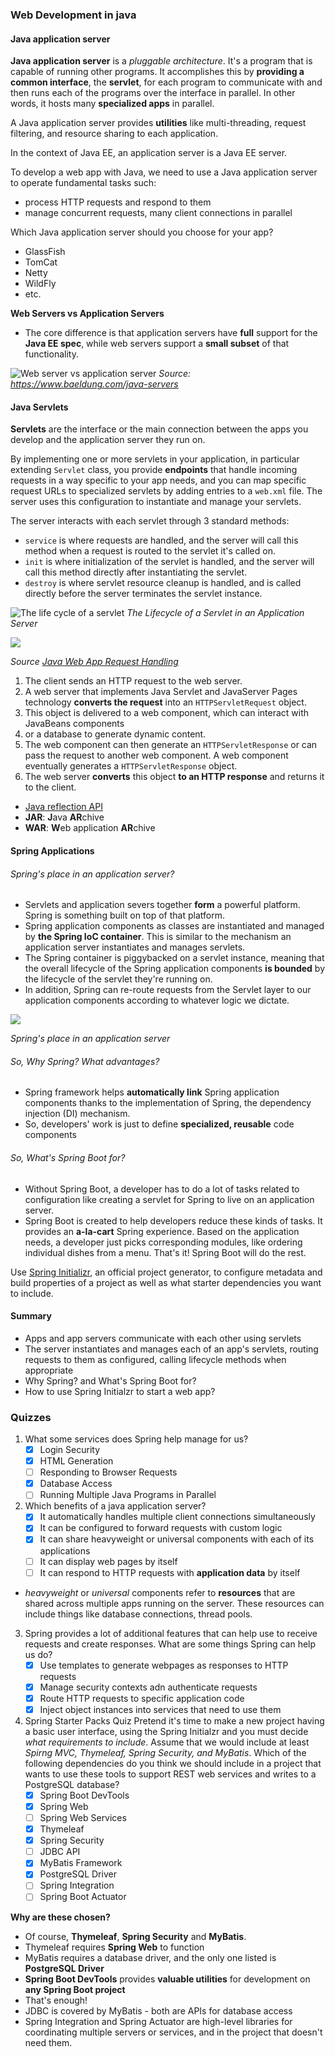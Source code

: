 ### Web Development in java

#### Java application server

**Java application server** is a _pluggable architecture_. It's a program that is capable of running other programs. It accomplishes this by **providing a common interface**, the **servlet**, for each program to communicate with and then runs each of the programs over the interface in parallel. In other words, it hosts many **specialized apps** in parallel.

A Java application server provides **utilities** like multi-threading, request filtering, and resource sharing to each application.

In the context of Java EE, an application server is a Java EE server.

To develop a web app with Java, we need to use a Java application server to operate fundamental tasks such:

- process HTTP requests and respond to them
- manage concurrent requests, many client connections in parallel

Which Java application server should you choose for your app?

- GlassFish
- TomCat
- Netty
- WildFly
- etc.

**Web Servers vs Application Servers**

- The core difference is that application servers have **full** support for the **Java EE spec**, while web servers support a **small subset** of that functionality.

![Web server vs application server](../../imgs/java_web/javaee-spec-supp-2-1-768x381.webp) 
*Source: https://www.baeldung.com/java-servers*

#### Java Servlets

**Servlets** are the interface or the main connection between the apps you develop and the application server they run on.

By implementing one or more servlets in your application, in particular extending ```Servlet``` class, you provide **endpoints** that handle incoming requests in a way specific to your app needs, and you can map specific request URLs to specialized servlets by adding entries to a ```web.xml``` file. The server uses this configuration to instantiate and manage your servlets.

The server interacts with each servlet through 3 standard methods:
- ```service``` is where requests are handled, and the server will call this method when a request is routed to the servlet it's called on.
- ```init``` is where initialization of the servlet is handled, and the server will call this method directly after instantiating the servlet.
- ```destroy``` is where servlet resource cleanup is handled, and is called directly before the server terminates the servlet instance.

![The life cycle of a servlet](../../imgs/java_web/screen-shot-2020-06-03-at-4.51.26-pm.png) 
*The Lifecycle of a Servlet in an Application Server*

![](../../imgs/java_web/javaeett_dt_013.png)

_Source [Java Web App Request Handling](https://javaee.github.io/tutorial/webapp001.html#GEYSJ)_

  1. The client sends an HTTP request to the web server.
  2. A web server that implements Java Servlet and JavaServer Pages technology **converts the request** into an ```HTTPServletRequest``` object.
  3. This object is delivered to a web component, which can interact with JavaBeans components 
  4. or a database to generate dynamic content.
  5. The web component can then generate an ```HTTPServletResponse``` or can pass the request to another web component. A web component eventually generates a ```HTTPServletResponse``` object.
  6. The web server **converts** this object **to an HTTP response** and returns it to the client.

- [Java reflection API](https://www.baeldung.com/java-reflection)
- **JAR**: **J**ava **AR**chive
- **WAR**: **W**eb application **AR**chive

#### Spring Applications
###### Spring's place in an application server?
- Servlets and application severs together **form** a powerful platform. Spring is something built on top of that platform.
- Spring application components as classes are instantiated and managed by **the Spring IoC container**. This is similar to the mechanism an application server instantiates and manages servlets.
- The Spring container is piggybacked on a servlet instance, meaning that the overall lifecycle of the Spring application components **is bounded** by the lifecycle of the servlet they're running on.
- In addition, Spring can re-route requests from the Servlet layer to our application components according to whatever logic we dictate.

![](../../imgs/java_web/spring-place-in-app-server.png)

_Spring's place in an application server_

###### So, Why Spring? What advantages?
- Spring framework helps **automatically link** Spring application components thanks to the implementation of Spring, the dependency injection (DI) mechanism.
- So, developers' work is just to define **specialized, reusable** code components

###### So, What's Spring Boot for?
- Without Spring Boot, a developer has to do a lot of tasks related to configuration like creating a servlet for Spring to live on an application server. 
- Spring Boot is created to help developers reduce these kinds of tasks. It provides an **a-la-cart** Spring experience. Based on the application needs, a developer just picks corresponding modules, like ordering individual dishes from a menu. That's it! Spring Boot will do the rest. 

Use [Spring Initializr](https://start.spring.io/), an official project generator, to configure metadata and build properties of a project as well as what starter dependencies you want to include.

#### Summary
- Apps and app servers communicate with each other using servlets
- The server instantiates and manages each of an app's servlets, routing requests to them as configured, calling lifecycle methods when appropriate
- Why Spring? and What's Spring Boot for?
- How to use Spring Initialzr to start a web app?
 

### Quizzes

1. What some services does Spring help manage for us?
   - [x] Login Security
   - [x] HTML Generation
   - [ ] Responding to Browser Requests
   - [x] Database Access
   - [ ] Running Multiple Java Programs in Parallel

2. Which benefits of a java application server?
   - [x] It automatically handles multiple client connections simultaneously
   - [x] It can be configured to forward requests with custom logic
   - [x] It can share heavyweight or universal components with each of its applications
   - [ ] It can display web pages by itself
   - [ ] It can respond to HTTP requests with **application data** by itself

- _heavyweight_ or _universal_ components refer to **resources** that are shared across multiple apps running on the server. These resources can include things like database connections, thread pools.

3. Spring provides a lot of additional features that can help use to receive requests and create responses. What are some things Spring can help us do?
      - [x] Use templates to generate webpages as responses to HTTP requests
      - [x] Manage security contexts adn authenticate requests
      - [x] Route HTTP requests to specific application code
      - [x] Inject object instances into services that need to use them

4. Spring Starter Packs Quiz
Pretend it's time to make a new project having a basic user interface, using the Spring Initialzr and you must decide _what requirements to include_. Assume that we would include at least _Spirng MVC, Thymeleaf, Spring Security, and MyBatis_.
Which of the following dependencies do you think we should include in a project that wants to use these tools to support REST web services and writes to a PostgreSQL database?
    - [x] Spring Boot DevTools
    - [x] Spring Web
    - [ ] Spring Web Services
    - [x] Thymeleaf
    - [x] Spring Security
    - [ ] JDBC API
    - [x] MyBatis Framework
    - [x] PostgreSQL Driver
    - [ ] Spring Integration
    - [ ] Spring Boot Actuator

**Why are these chosen?**

- Of course, **Thymeleaf**, **Spring Security** and **MyBatis**.
- Thymeleaf requires **Spring Web** to function
- MyBatis requires a database driver, and the only one listed is **PostgreSQL Driver**
- **Spring Boot DevTools** provides **valuable utilities** for development on **any Spring Boot project**
- That's enough!
- JDBC is covered by MyBatis - both are APIs for database access
- Spring Integration and Spring Actuator are high-level libraries for coordinating multiple servers or services, and in the project that doesn't need them.